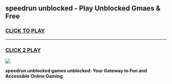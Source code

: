 
## speedrun unblocked - Play Unblocked Gmaes & Free
<h3>
<a href="https://news.freeplayer.one?title=speedrun_unblocked&ref=16F">CLICK TO PLAY</a></h3>
<hr>

<h3>
<a href="https://news.freeplayer.one?title=speedrun_unblocked&ref=16F">CLICK 2 PLAY</a>
  
</h3>

<a href="https://news.freeplayer.one?title=speedrun_unblocked&ref=16F/"><img src="https://clearcache.store/games.png"></a>


**speedrun unblocked games unblocked: Your Gateway to Fun and Accessible Online Gaming**
